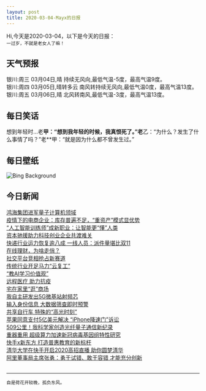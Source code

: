 ```yaml
---
layout: post
title: 2020-03-04-Mayx的日报
---
```


Hi,今天是2020-03-04，以下是今天的日报：<br><small>
一过岁，不就是老女人了嘛！</small><!--more-->
## 天气预报
银川:周三 03月04日,晴 持续无风向,最低气温-5度，最高气温9度。<br>银川:周四 03月05日,晴转多云 南风转持续无风向,最低气温0度，最高气温13度。<br>银川:周五 03月06日,晴 北风转南风,最低气温-3度，最高气温13度。
## 每日笑话
想到年轻时…老**甲：“想到我年轻的时候，我真恨死了。”老**乙：“为什么？发生了什么事情了吗？”老**甲：“就是因为什么都不曾发生过。”
## 每日壁纸
![Bing Background](https://cn.bing.com/th?id=OHR.SpectralTarsiers_EN-US2290390785_1920x1080.jpg&rf=LaDigue_1920x1080.jpg&pid=hp "Spectral tarsiers in a ficus tree in Tangkoko Batuangus Nature Reserve, Indonesia (© Ondrej Prosicky/Shutterstock)")
## 今日新闻

[鸿海集团进军量子计算机领域](http://it.people.com.cn/n1/2020/0304/c1009-31615904.html)   
[疫情下的电商企业：库存普遍不足，“重资产”模式显优势](http://it.people.com.cn/n1/2020/0304/c1009-31615950.html)   
[“人工智能训练师”成新职业：让智能更“懂”人类](http://it.people.com.cn/n1/2020/0304/c1009-31615942.html)   
[资本驰援助力科技创业企业共渡难关](http://it.people.com.cn/n1/2020/0304/c1009-31615941.html)   
[快递行业运力恢复逾八成 一线人员：派件量堪比双11](http://it.people.com.cn/n1/2020/0304/c1009-31615936.html)   
[在线理财，为啥走俏？](http://it.people.com.cn/n1/2020/0304/c1009-31615898.html)   
[社交平台竞相抢占新赛道](http://it.people.com.cn/n1/2020/0304/c1009-31615897.html)   
[传统行业开足马力“云复工”](http://it.people.com.cn/n1/2020/0304/c1009-31615895.html)   
[“教AI学习价值观”](http://it.people.com.cn/n1/2020/0304/c1009-31615896.html)   
[远程医疗 助力抗疫](http://it.people.com.cn/n1/2020/0304/c1009-31615886.html)   
[宅在家里“逛”商场](http://it.people.com.cn/n1/2020/0304/c1009-31615888.html)   
[我自主研发出5G微基站射频芯](http://it.people.com.cn/n1/2020/0304/c1009-31615815.html)   
[输入身份信息 大数据筛查即时预警](http://it.people.com.cn/n1/2020/0304/c1009-31615822.html)   
[共享自行车 特殊的“高光时刻”](http://it.people.com.cn/n1/2020/0304/c1009-31615849.html)   
[苹果同意支付5亿美元解决 “iPhone降速门”诉讼](http://it.people.com.cn/n1/2020/0304/c1009-31615871.html)   
[509公里！我科学家创造光纤量子通信新纪录](http://it.people.com.cn/n1/2020/0304/c1009-31615801.html)   
[重器重用 超级算力加速新冠病毒基因组特性研究](http://it.people.com.cn/n1/2020/0304/c1009-31615809.html)   
[快手x新东方 打造普惠教育的新标杆](http://it.people.com.cn/n1/2020/0303/c1009-31615401.html)   
[清华大学在快手开启2020高招直播 助你圆梦清华](http://it.people.com.cn/n1/2020/0303/c1009-31615404.html)   
[阿里董事局主席张勇：勇于试错、敢于容错 才能充分创新](http://it.people.com.cn/n1/2020/0303/c1009-31615368.html)   
<br />

***

<small>自是荷花开较晚，孤负东风。</small>
